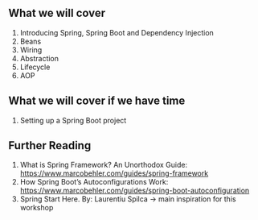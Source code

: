 
## What we will cover
1. Introducing Spring, Spring Boot and Dependency Injection
2. Beans
3. Wiring
4. Abstraction
5. Lifecycle
6. AOP

## What we will cover if we have time
1. Setting up a Spring Boot project

## Further Reading
1. What is Spring Framework? An Unorthodox Guide: https://www.marcobehler.com/guides/spring-framework
2. How Spring Boot’s Autoconfigurations Work: https://www.marcobehler.com/guides/spring-boot-autoconfiguration
3. Spring Start Here. By: Laurentiu Spilca -> main inspiration for this workshop